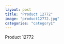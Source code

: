 ```yaml
---
layout: post
title: "Product 12772"
image: "product12772.jpg"
categories: "category1"
---
```

Product 12772
